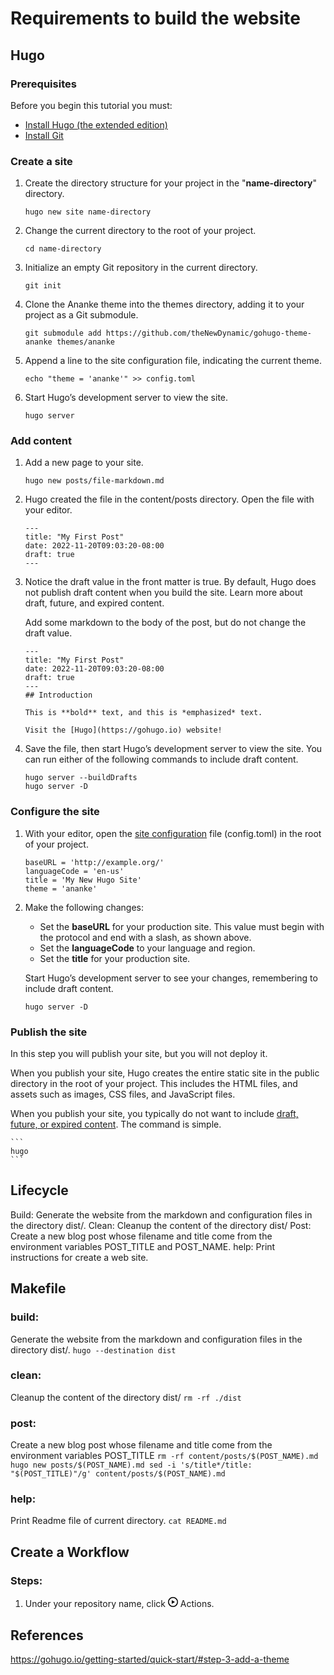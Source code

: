 # Requirements to build the website
## Hugo
### Prerequisites 
Before you begin this tutorial you must:
* <a href="https://gohugo.io/installation/">Install Hugo (the extended edition)</a>
* <a href="https://git-scm.com/book/en/v2/Getting-Started-Installing-Git">Install Git</a>

### Create a site
1. Create the directory structure for your project in the "**name-directory**" directory.
    ```
    hugo new site name-directory
    ```
2. Change the current directory to the root of your project.
    ```
    cd name-directory
    ```
3. Initialize an empty Git repository in the current directory.
    ```
    git init
    ```
4. Clone the Ananke theme into the themes directory, adding it to your project as a Git submodule.
    ```
    git submodule add https://github.com/theNewDynamic/gohugo-theme-ananke themes/ananke
    ```
5. Append a line to the site configuration file, indicating the current theme.
    ```
    echo "theme = 'ananke'" >> config.toml
    ```
6. Start Hugo’s development server to view the site.
    ```
    hugo server
    ```

### Add content
1. Add a new page to your site.
    ```
    hugo new posts/file-markdown.md
    ```
2. Hugo created the file in the content/posts directory. Open the file with your editor.
    ```
    ---
    title: "My First Post"
    date: 2022-11-20T09:03:20-08:00
    draft: true
    ---
    ```
3. Notice the draft value in the front matter is true. By default, Hugo does not publish draft content when you build the site. Learn more about draft, future, and expired content.
    
    Add some markdown to the body of the post, but do not change the draft value.
    ```
    ---
    title: "My First Post"
    date: 2022-11-20T09:03:20-08:00
    draft: true
    ---
    ## Introduction

    This is **bold** text, and this is *emphasized* text.

    Visit the [Hugo](https://gohugo.io) website!
    ```
4. Save the file, then start Hugo’s development server to view the site. You can run either of the following commands to include draft content.
    ```
    hugo server --buildDrafts
    hugo server -D
    ```
### Configure the site
1. With your editor, open the <a href="https://gohugo.io/getting-started/usage/#draft-future-and-expired-content">site configuration</a> file (config.toml) in the root of your project.
    ```
    baseURL = 'http://example.org/'
    languageCode = 'en-us'
    title = 'My New Hugo Site'
    theme = 'ananke'
    ```
2. Make the following changes:
    * Set the **baseURL** for your production site. This value must begin with the protocol and end with a slash, as shown above.
    * Set the **languageCode** to your language and region.
    * Set the **title** for your production site.

    Start Hugo’s development server to see your changes, remembering to include draft content.
    ```
    hugo server -D
    ```
### Publish the site
In this step you will publish your site, but you will not deploy it.

When you publish your site, Hugo creates the entire static site in the public directory in the root of your project. This includes the HTML files, and assets such as images, CSS files, and JavaScript files.

When you publish your site, you typically do not want to include <a href="https://gohugo.io/getting-started/usage/#draft-future-and-expired-content">draft, future, or expired content</a>. The command is simple.

    ```
    hugo
    ```

## Lifecycle
Build: Generate the website from the markdown and configuration files in the directory dist/.
Clean: Cleanup the content of the directory dist/
Post: Create a new blog post whose filename and title come from the environment variables POST_TITLE and POST_NAME.
help: Print instructions for create a web site.

## Makefile
### build:
Generate the website from the markdown and configuration files in the directory dist/.
    ```
    hugo --destination dist
    ```
### clean:
Cleanup the content of the directory dist/
    ```
    rm -rf ./dist
    ```
### post:
Create a new blog post whose filename and title come from the environment variables POST_TITLE
    ```
    rm -rf content/posts/$(POST_NAME).md
    hugo new posts/$(POST_NAME).md
    sed -i 's/title*/title: "$(POST_TITLE)"/g' content/posts/$(POST_NAME).md
    ```
### help:
Print Readme file of current directory.
    ```
    cat README.md
    ```

## Create a Workflow
### Steps:
1. Under your repository name, click <svg version="1.1" width="16" height="16" viewBox="0 0 16 16" class="octicon octicon-play" aria-label="The Play icon" role="img"><path d="M8 0a8 8 0 110 16A8 8 0 018 0zM1.5 8a6.5 6.5 0 1013 0 6.5 6.5 0 00-13 0zm4.879-2.773l4.264 2.559a.25.25 0 010 .428l-4.264 2.559A.25.25 0 016 10.559V5.442a.25.25 0 01.379-.215z"></path></svg> Actions.


## References
<a href="https://gohugo.io/getting-started/quick-start/#step-3-add-a-theme">https://gohugo.io/getting-started/quick-start/#step-3-add-a-theme</a>

